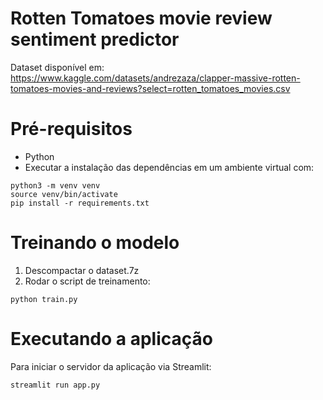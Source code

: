 # Rotten Tomatoes movie review sentiment predictor
Dataset disponível em: https://www.kaggle.com/datasets/andrezaza/clapper-massive-rotten-tomatoes-movies-and-reviews?select=rotten_tomatoes_movies.csv

# Pré-requisitos
- Python
- Executar a instalação das dependências em um ambiente virtual com:
```
python3 -m venv venv
source venv/bin/activate
pip install -r requirements.txt
```

# Treinando o modelo
1) Descompactar o dataset.7z
2) Rodar o script de treinamento:
```
python train.py
```

# Executando a aplicação
Para iniciar o servidor da aplicação via Streamlit:
```
streamlit run app.py
```